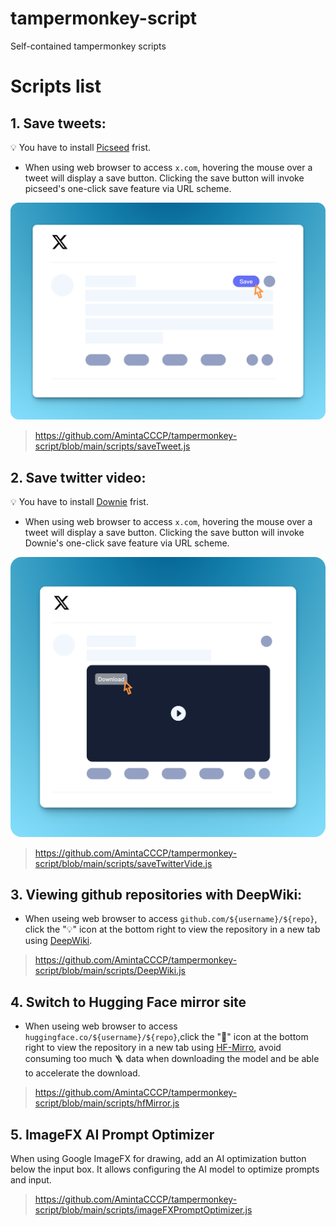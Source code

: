 # tampermonkey-script
Self-contained tampermonkey scripts

# Scripts list
## 1. Save tweets: 
💡 You have to install [Picseed](https://picseed.com/) frist.
- When using web browser to access `x.com`, hovering the mouse over a tweet will display a save button. Clicking the save button will invoke picseed's one-click save feature via URL scheme.

![addToPicseed](/img/SCR-20241219-kgiv.png)

> https://github.com/AmintaCCCP/tampermonkey-script/blob/main/scripts/saveTweet.js

## 2. Save twitter video:
💡 You have to install [Downie](https://software.charliemonroe.net/downie/) frist.
- When using web browser to access `x.com`, hovering the mouse over a tweet will display a save button. Clicking the save button will invoke Downie's one-click save feature via URL scheme.

![addToPicseed](/img/SCR-20241219-kirx.png)

> https://github.com/AmintaCCCP/tampermonkey-script/blob/main/scripts/saveTwitterVide.js


## 3. Viewing github repositories with DeepWiki:
- When useing web browser to access `github.com/${username}/${repo}`, click the "💡" icon at the bottom right to view the repository in a new tab using [DeepWiki](https://deepwiki.com).
> https://github.com/AmintaCCCP/tampermonkey-script/blob/main/scripts/DeepWiki.js

## 4. Switch to Hugging Face mirror site
- When useing web browser to access `huggingface.co/${username}/${repo}`,click the "🪩" icon at the bottom right to view the repository in a new tab using [HF-Mirro](https://hf-mirror.com/), avoid consuming too much 🪜 data when downloading the model and be able to accelerate the download.

> https://github.com/AmintaCCCP/tampermonkey-script/blob/main/scripts/hfMirror.js

## 5. ImageFX AI Prompt Optimizer

When using Google ImageFX for drawing, add an AI optimization button below the input box. It allows configuring the AI model to optimize prompts and input.

> https://github.com/AmintaCCCP/tampermonkey-script/blob/main/scripts/imageFXPromptOptimizer.js
